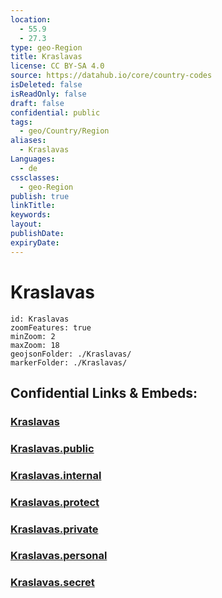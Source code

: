 ```yaml
---
location:
  - 55.9
  - 27.3
type: geo-Region
title: Kraslavas
license: CC BY-SA 4.0
source: https://datahub.io/core/country-codes
isDeleted: false
isReadOnly: false
draft: false
confidential: public
tags:
  - geo/Country/Region
aliases:
  - Kraslavas
Languages:
  - de
cssclasses:
  - geo-Region
publish: true
linkTitle:
keywords:
layout:
publishDate:
expiryDate:
---
```


# Kraslavas

```leaflet
id: Kraslavas
zoomFeatures: true 
minZoom: 2 
maxZoom: 18
geojsonFolder: ./Kraslavas/
markerFolder: ./Kraslavas/
```


## Confidential Links & Embeds: 

### [Kraslavas](/_Standards/Earth/Continent/Europe/Europe~North/Latvia/Regions~Latvia/Latgale/counties~Latgale/Kraslavas.md) 

### [Kraslavas.public](/_public/Earth/Continent/Europe/Europe~North/Latvia/Regions~Latvia/Latgale/counties~Latgale/Kraslavas.public.md) 

### [Kraslavas.internal](/_internal/Earth/Continent/Europe/Europe~North/Latvia/Regions~Latvia/Latgale/counties~Latgale/Kraslavas.internal.md) 

### [Kraslavas.protect](/_protect/Earth/Continent/Europe/Europe~North/Latvia/Regions~Latvia/Latgale/counties~Latgale/Kraslavas.protect.md) 

### [Kraslavas.private](/_private/Earth/Continent/Europe/Europe~North/Latvia/Regions~Latvia/Latgale/counties~Latgale/Kraslavas.private.md) 

### [Kraslavas.personal](/_personal/Earth/Continent/Europe/Europe~North/Latvia/Regions~Latvia/Latgale/counties~Latgale/Kraslavas.personal.md) 

### [Kraslavas.secret](/_secret/Earth/Continent/Europe/Europe~North/Latvia/Regions~Latvia/Latgale/counties~Latgale/Kraslavas.secret.md)

